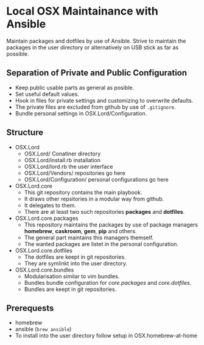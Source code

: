 # Local OSX Maintainance with Ansible

Maintain packages and dotfiles by use of Ansible. Strive to maintain the packages
in the user directory or alternatively on USB stick as far as possible.

## Separation of Private and Public Configuration

* Keep public usable parts as general as posible.
* Set useful default values.
* Hook in files for private settings and customizing to overwrite defaults. 
* The private files are excluded from github by use of `.gitignore`.
* Bundle personal settings in OSX.Lord/Configuration.

## Structure

* OSX.Lord
    * OSX.Lord/ Conatiner directory
    * OSX.Lord/install.rb installation
    * OSX.Lord/lord.rb the user interface
    * OSX.Lord/Vendors/ repositories go here
    * OSX.Lord/Configuration/ personal configurations go here
* OSX.Lord.core
    * This git repository contains the main playbook. 
    * It draws other repsitories in a modular way from github. 
    * It delegates to them. 
    * There are at least two such repositories  **packages** and **dotfiles**.
* OSX.Lord.core.packages
    * This repository maintains the packages by use of package managers **homebrew**,     **caskroom**, **gem**, **pip** and others.
    * The general part maintains this managers themself.
    * The wanted packages are listet in the personal configuration.
* OSX.Lord.core.dotfiles
    * The dotfiles are keept in git repositories.
    * They are symlinkt into the user directory.
* OSX.Lord.core.bundles
    * Modularisation similar to vim bundles.
    * Bundles bundle configuration for *core.packages* and *core.dotfiles*.  
    * Bundles are keept in git repositories.

## Prerequests

* homebrew
* ansible (`brew ansible`)
* To install into the user directory follow setup in OSX.homebrew-at-home

